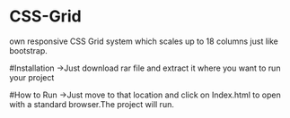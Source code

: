 # CSS-Grid
own responsive CSS Grid system which scales up to 18 columns just like bootstrap.


#Installation
->Just download rar file and extract it where you want to run your project

#How to Run
->Just move to that location and click on Index.html to open with a standard browser.The project will run.
